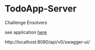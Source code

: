 # TodoApp-Server
Challenge Ensolvers

see application [here](https://todolist-ensolvers-back.herokuapp.com/)


http://localhost:8080/api/v0/swagger-ui/